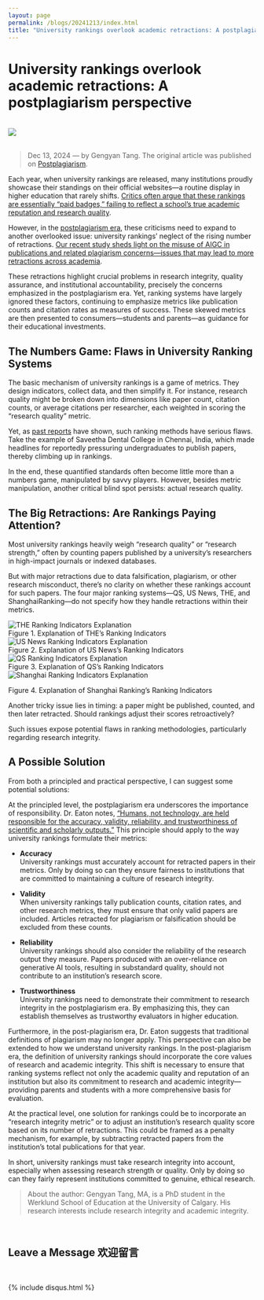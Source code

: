 ```yaml
---
layout: page
permalink: /blogs/20241213/index.html
title: "University rankings overlook academic retractions: A postplagiarism perspective"
---
```


# University rankings overlook academic retractions: A postplagiarism perspective

<br>
<div>
<img src="/blogs/20241213figure/Figure 6.png">
</div>
<br>

> Dec 13, 2024 — by Gengyan Tang.
> The original article was published on [Postplagiarism](https://postplagiarism.com/2024/11/07/artificial-intelligence-tools-may-widen-the-gap-between-international-students-from-different-language-backgrounds/).

Each year, when university rankings are released, many institutions proudly showcase their standings on their official websites—a routine display in higher education that rarely shifts. [Critics often argue that these rankings are essentially “paid badges,” failing to reflect a school’s true academic reputation and research quality](https://www.nytimes.com/2024/01/06/us/college-rankings-us-news.html).

However, in the [postplagiarism era](https://postplagiarism.com/2024/08/21/intro/), these criticisms need to expand to another overlooked issue: university rankings’ neglect of the rising number of retractions. [Our recent study sheds light on the misuse of AIGC in publications and related plagiarism concerns—issues that may lead to more retractions across academia](https://doi.org/10.3138/jsp-2023-0079).

These retractions highlight crucial problems in research integrity, quality assurance, and institutional accountability, precisely the concerns emphasized in the postplagiarism era. Yet, ranking systems have largely ignored these factors, continuing to emphasize metrics like publication counts and citation rates as measures of success. These skewed metrics are then presented to consumers—students and parents—as guidance for their educational investments.

## The Numbers Game: Flaws in University Ranking Systems

The basic mechanism of university rankings is a game of metrics. They design indicators, collect data, and then simplify it. For instance, research quality might be broken down into dimensions like paper count, citation counts, or average citations per researcher, each weighted in scoring the “research quality” metric.

Yet, as [past reports](https://retractionwatch.com/2023/06/08/did-a-nasty-publishing-scheme-help-an-indian-dental-school-win-high-rankings/) have shown, such ranking methods have serious flaws. Take the example of Saveetha Dental College in Chennai, India, which made headlines for reportedly pressuring undergraduates to publish papers, thereby climbing up in rankings.

In the end, these quantified standards often become little more than a numbers game, manipulated by savvy players. However, besides metric manipulation, another critical blind spot persists: actual research quality.

## The Big Retractions: Are Rankings Paying Attention?

Most university rankings heavily weigh “research quality” or “research strength,” often by counting papers published by a university’s researchers in high-impact journals or indexed databases.

But with major retractions due to data falsification, plagiarism, or other research misconduct, there’s no clarity on whether these rankings account for such papers. The four major ranking systems—QS, US News, THE, and ShanghaiRanking—do not specify how they handle retractions within their metrics.

<div>
  <img src="/blogs/20241213figure/Figure 1.png" alt="THE Ranking Indicators Explanation" style="max-width: 100%; height: auto;">
</div>
Figure 1. Explanation of THE’s Ranking Indicators

<div>
  <img src="/blogs/20241213figure/Figure 2.png" alt="US News Ranking Indicators Explanation" style="max-width: 100%; height: auto;">
</div>
Figure 2. Explanation of US News’s Ranking Indicators

<div>
  <img src="/blogs/20241213figure/Figure 3.png" alt="QS Ranking Indicators Explanation" style="max-width: 100%; height: auto;">
</div>
Figure 3. Explanation of QS’s Ranking Indicators

<div>
  <img src="/blogs/20241213figure/Figure 4.png" alt="Shanghai Ranking Indicators Explanation" style="max-width: 100%; height: auto;">
</div>
<p>Figure 4. Explanation of Shanghai Ranking’s Ranking Indicators</p>

<p>Another tricky issue lies in timing: a paper might be published, counted, and then later retracted. Should rankings adjust their scores retroactively?

Such issues expose potential flaws in ranking methodologies, particularly regarding research integrity.

## A Possible Solution

From both a principled and practical perspective, I can suggest some potential solutions:

At the principled level, the postplagiarism era underscores the importance of responsibility. Dr. Eaton notes, [“Humans, not technology, are held responsible for the accuracy, validity, reliability, and trustworthiness of scientific and scholarly outputs.”](https://edintegrity.biomedcentral.com/articles/10.1007/s40979-023-00144-1) This principle should apply to the way university rankings formulate their metrics:

- **Accuracy**  
  University rankings must accurately account for retracted papers in their metrics. Only by doing so can they ensure fairness to institutions that are committed to maintaining a culture of research integrity.

- **Validity**  
  When university rankings tally publication counts, citation rates, and other research metrics, they must ensure that only valid papers are included. Articles retracted for plagiarism or falsification should be excluded from these counts.

- **Reliability**  
  University rankings should also consider the reliability of the research output they measure. Papers produced with an over-reliance on generative AI tools, resulting in substandard quality, should not contribute to an institution’s research score.

- **Trustworthiness**  
  University rankings need to demonstrate their commitment to research integrity in the postplagiarism era. By emphasizing this, they can establish themselves as trustworthy evaluators in higher education.

Furthermore, in the post-plagiarism era, Dr. Eaton suggests that traditional definitions of plagiarism may no longer apply. This perspective can also be extended to how we understand university rankings. In the post-plagiarism era, the definition of university rankings should incorporate the core values of research and academic integrity. This shift is necessary to ensure that ranking systems reflect not only the academic quality and reputation of an institution but also its commitment to research and academic integrity—providing parents and students with a more comprehensive basis for evaluation.

At the practical level, one solution for rankings could be to incorporate an “research integrity metric” or to adjust an institution’s research quality score based on its number of retractions. This could be framed as a penalty mechanism, for example, by subtracting retracted papers from the institution’s total publications for that year.

In short, university rankings must take research integrity into account, especially when assessing research strength or quality. Only by doing so can they fairly represent institutions committed to genuine, ethical research.

> About the author: Gengyan Tang, MA, is a PhD student in the Werklund School of Education at the University of Calgary. His research interests include research integrity and academic integrity.

<br>

## Leave a Message 欢迎留言

<br>

{% include disqus.html %} 

<br>
